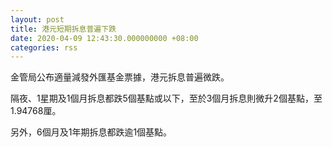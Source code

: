 ```yaml
---
layout: post
title: 港元短期拆息普遍下跌
date: 2020-04-09 12:43:30.000000000 +08:00
categories: rss
---
```


金管局公布適量減發外匯基金票據，港元拆息普遍微跌。

隔夜、1星期及1個月拆息都跌5個基點或以下，至於3個月拆息則微升2個基點，至1.94768厘。

另外，6個月及1年期拆息都跌逾1個基點。
